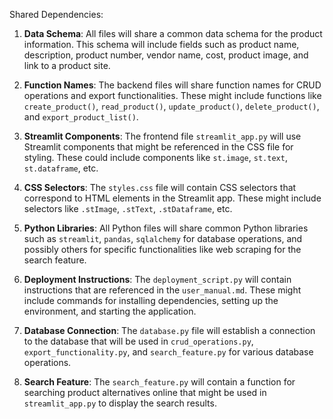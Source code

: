 Shared Dependencies:

1. **Data Schema**: All files will share a common data schema for the product information. This schema will include fields such as product name, description, product number, vendor name, cost, product image, and link to a product site.

2. **Function Names**: The backend files will share function names for CRUD operations and export functionalities. These might include functions like `create_product()`, `read_product()`, `update_product()`, `delete_product()`, and `export_product_list()`.

3. **Streamlit Components**: The frontend file `streamlit_app.py` will use Streamlit components that might be referenced in the CSS file for styling. These could include components like `st.image`, `st.text`, `st.dataframe`, etc.

4. **CSS Selectors**: The `styles.css` file will contain CSS selectors that correspond to HTML elements in the Streamlit app. These might include selectors like `.stImage`, `.stText`, `.stDataframe`, etc.

5. **Python Libraries**: All Python files will share common Python libraries such as `streamlit`, `pandas`, `sqlalchemy` for database operations, and possibly others for specific functionalities like web scraping for the search feature.

6. **Deployment Instructions**: The `deployment_script.py` will contain instructions that are referenced in the `user_manual.md`. These might include commands for installing dependencies, setting up the environment, and starting the application.

7. **Database Connection**: The `database.py` file will establish a connection to the database that will be used in `crud_operations.py`, `export_functionality.py`, and `search_feature.py` for various database operations.

8. **Search Feature**: The `search_feature.py` will contain a function for searching product alternatives online that might be used in `streamlit_app.py` to display the search results.